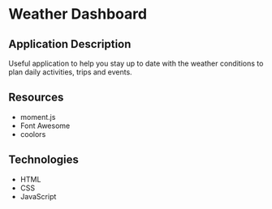 # Weather Dashboard

## Application Description

Useful application to help you stay up to date with the weather conditions to plan daily activities, trips and events.

## Resources

- moment.js
- Font Awesome
- coolors

## Technologies

- HTML
- CSS
- JavaScript
